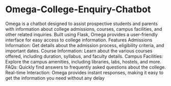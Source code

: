 # Omega-College-Enquiry-Chatbot
Omega is a chatbot designed to assist prospective students and parents with information about college admissions, courses, campus facilities, and other related inquiries. Built using Flask, Omega provides a user-friendly interface for easy access to college information.
Features
Admissions Information: Get details about the admission process, eligibility criteria, and important dates.
Course Information: Learn about the various courses offered, including duration, syllabus, and faculty details.
Campus Facilities: Explore the campus amenities, including libraries, labs, hostels, and more.
FAQs: Quickly find answers to frequently asked questions about the college.
Real-time Interaction: Omega provides instant responses, making it easy to get the information you need without any delay
